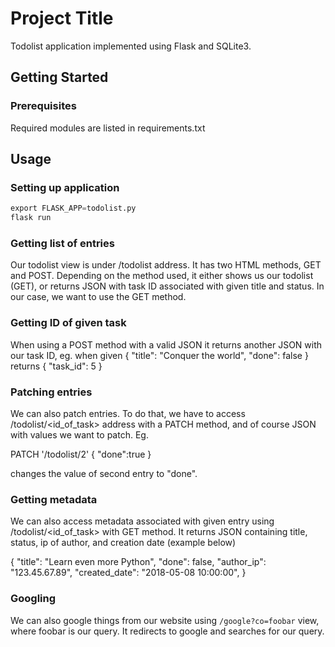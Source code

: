 # Project Title

Todolist application implemented using Flask and SQLite3.


## Getting Started

### Prerequisites

Required modules are listed in requirements.txt

## Usage

### Setting up application

```python
export FLASK_APP=todolist.py
flask run
```

### Getting list of entries

Our todolist view is under /todolist address.
It has two HTML methods, GET and POST.
Depending on the method used, it either shows us our todolist (GET),
or returns JSON with task ID associated with given title and status.
In our case, we want to use the GET method.

### Getting ID of given task

When using a POST method with a valid JSON it returns 
another JSON with our task ID, eg. when given
{
	"title": "Conquer the world",
	"done": false
}
returns
{
	"task_id": 5
}

### Patching entries

We can also patch entries. To do that, we have to
access /todolist/<id_of_task> address with a PATCH method,
and of course JSON with values we want to patch. Eg.

PATCH '/todolist/2'
{
	"done":true
}

changes the value of second entry to "done".

### Getting metadata

We can also access metadata associated with given entry
using /todolist/<id_of_task> with GET method. It returns JSON
containing title, status, ip of author, and creation date
(example below)

{
 "title": "Learn even more Python",
 "done": false,
 "author_ip": "123.45.67.89",
 "created_date": "2018-05-08 10:00:00",
}

### Googling

We can also google things from our website using
`/google?co=foobar` view, where foobar is our
query. It redirects to google and searches for our query.
